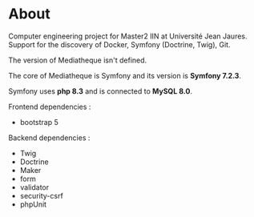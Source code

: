 # About

Computer engineering project for Master2 IIN at Université Jean Jaures. 
Support for the discovery of Docker, Symfony (Doctrine, Twig), Git. 

The version of Mediatheque isn't defined.

The core of Mediatheque is Symfony and its version is __Symfony 7.2.3__.

Symfony uses __php 8.3__ and is connected to __MySQL 8.0__.

Frontend dependencies : 

* bootstrap 5

Backend dependencies :

* Twig
* Doctrine
* Maker
* form 
* validator 
* security-csrf
* phpUnit



